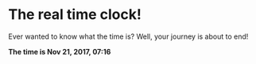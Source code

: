 # The real time clock!

Ever wanted to know what the time is? Well, your journey is about to end!

**The time is Nov 21, 2017, 07:16**